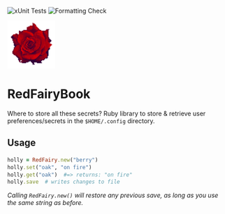 ![xUnit Tests](https://github.com/Ifiht/RedFairyBook/actions/workflows/ruby.yml/badge.svg)
![Formatting Check](https://github.com/Ifiht/RedFairyBook/actions/workflows/syntax.yml/badge.svg)

<img src="https://raw.githubusercontent.com/Ifiht/RedFairyBook/main/resources/dhl2_rose_by_Rasgar.png" width="109" height="109">

# RedFairyBook
Where to store all these secrets? Ruby library to store & retrieve user preferences/secrets in the `$HOME/.config` directory.

## Usage
```ruby
holly = RedFairy.new("berry")
holly.set("oak", "on fire")
holly.get("oak")  #=> returns: "on fire"
holly.save  # writes changes to file
```
_Calling `RedFairy.new()` will restore any previous save, as long as you use the same string as before._
